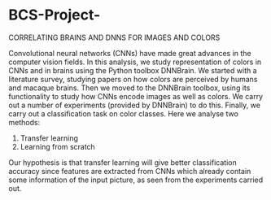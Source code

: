 # BCS-Project-
CORRELATING BRAINS AND DNNS FOR IMAGES AND COLORS

Convolutional neural networks (CNNs) have made great advances in the computer vision fields. In this analysis,
we study representation of colors in CNNs and in brains using the Python toolbox DNNBrain. We started with a
literature survey, studying papers on how colors are perceived by humans and macaque brains. Then we moved to the
DNNBrain toolbox, using its functionality to study how CNNs encode images as well as colors. We carry out a number
of experiments (provided by DNNBrain) to do this. Finally, we carry out a classification task on color classes. Here we
analyse two methods:
1. Transfer learning
2. Learning from scratch

Our hypothesis is that transfer learning will give better classification accuracy since features are extracted from CNNs
which already contain some information of the input picture, as seen from the experiments carried out.
